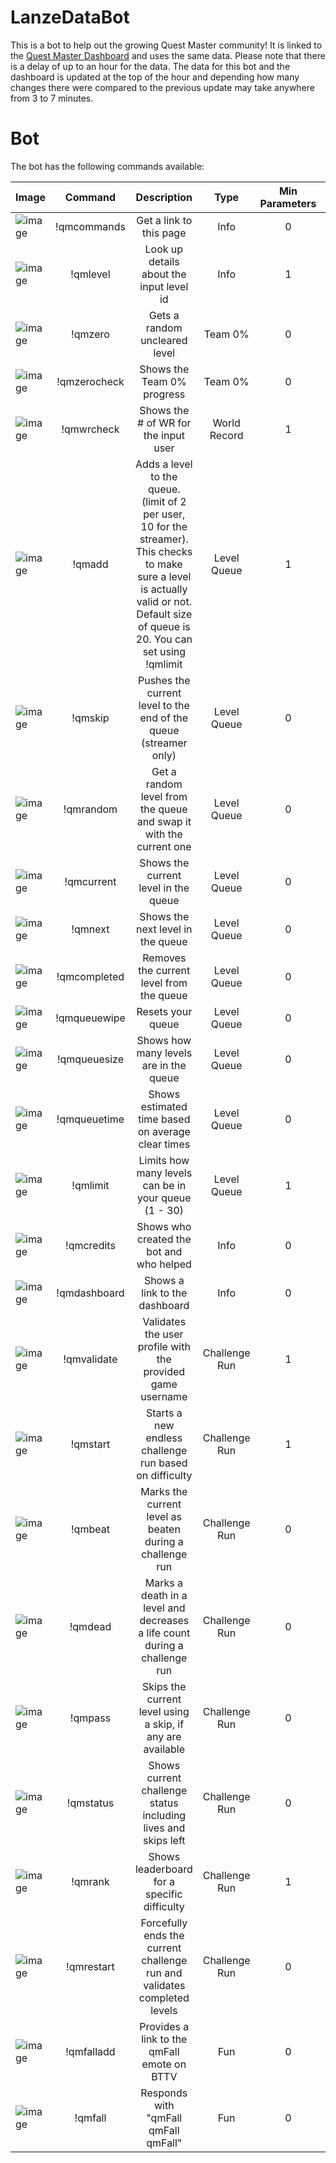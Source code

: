 # LanzeDataBot
This is a bot to help out the growing Quest Master community!
It is linked to the [Quest Master Dashboard](https://lookerstudio.google.com/u/0/reporting/598e2a3a-6d06-4d08-ac53-2a53a91dd1c2/page/NlGBE) and uses the same data.
Please note that there is a delay of up to an hour for the data.
The data for this bot and the dashboard is updated at the top of the hour and depending how many changes there were compared to the previous update may take anywhere from 3 to 7 minutes.

# Bot
The bot has the following commands available:

| Image | Command | Description | Type | Min Parameters | Max Parameters |
|:---------|:---------:|:---------:|:---------:|:---------:|:---------:|
| ![image](https://github.com/user-attachments/assets/c6ffafd1-45e4-41f5-a179-75b3b5e38dea) | !qmcommands | Get a link to this page | Info | 0 | 0 |
| ![image](https://github.com/user-attachments/assets/e15a23ff-9104-42f8-b1e1-42d393c93cc8)| !qmlevel | Look up details about the input level id | Info | 1 | 1 |
| ![image](https://github.com/user-attachments/assets/a0bfd4bb-a5f2-4ace-b9aa-b25c6aca2064)| !qmzero | Gets a random uncleared level | Team 0% | 0 | 0 |
| ![image](https://github.com/user-attachments/assets/03cbc488-f264-49b2-8e7c-506ebcd0ed7b) | !qmzerocheck | Shows the Team 0% progress | Team 0% | 0 | 0 |
| ![image](https://github.com/user-attachments/assets/55a602a2-63b9-42d6-b8af-17bd6927bd3c) | !qmwrcheck | Shows the # of WR for the input user | World Record | 1 | 1 |
| ![image](https://github.com/user-attachments/assets/cf5d2a78-a086-4a62-a0e9-7409c406e048) | !qmadd | Adds a level to the queue. (limit of 2 per user, 10 for the streamer). This checks to make sure a level is actually valid or not. Default size of queue is 20. You can set using !qmlimit | Level Queue | 1 | 1 |
| ![image](https://github.com/user-attachments/assets/7bef43bd-d532-4357-b095-98e0a24d66c8) | !qmskip | Pushes the current level to the end of the queue (streamer only) | Level Queue | 0 | 0 |
| ![image](https://github.com/user-attachments/assets/a0bfd4bb-a5f2-4ace-b9aa-b25c6aca2064) | !qmrandom | Get a random level from the queue and swap it with the current one | Level Queue | 0 | 0 |
| ![image](https://github.com/user-attachments/assets/11c8aac1-0528-4711-959d-c4655eaa0062) | !qmcurrent | Shows the current level in the queue | Level Queue | 0 | 0 |
| ![image](https://github.com/user-attachments/assets/656ab3b1-25c3-46eb-9bee-3f742eb5d0e0) | !qmnext | Shows the next level in the queue | Level Queue | 0 | 0 |
| ![image](https://github.com/user-attachments/assets/5f162a98-6731-4b99-9a77-b67c4148be5a) | !qmcompleted | Removes the current level from the queue | Level Queue | 0 | 0 |
| ![image](https://github.com/user-attachments/assets/7bef43bd-d532-4357-b095-98e0a24d66c8) | !qmqueuewipe | Resets your queue | Level Queue | 0 | 0 |
| ![image](https://github.com/user-attachments/assets/2c94b288-b128-41bc-8ec6-9aaa5eed9f95) | !qmqueuesize | Shows how many levels are in the queue | Level Queue | 0 | 0 |
| ![image](https://github.com/user-attachments/assets/82e99e78-8f58-4bc7-871b-6f002a6de1a6) | !qmqueuetime | Shows estimated time based on average clear times | Level Queue | 0 | 0 |
| ![image](https://github.com/user-attachments/assets/d39eda84-7d8c-4f61-8a5a-87b97883eb45) | !qmlimit | Limits how many levels can be in your queue (1 - 30) | Level Queue | 1 | 1 |
| ![image](https://github.com/user-attachments/assets/4873c6af-10f2-4cda-8d51-9b25cd0bb52a) | !qmcredits | Shows who created the bot and who helped | Info | 0 | 0 |
| ![image](https://github.com/user-attachments/assets/1ffe73a2-6e96-4e34-9e27-50e824ce239d) | !qmdashboard | Shows a link to the dashboard | Info | 0 | 0 |
| ![image](https://github.com/user-attachments/assets/8e29b139-bb25-4c6e-8d08-45f2a3b26cf1) | !qmvalidate | Validates the user profile with the provided game username | Challenge Run | 1 | 1 |
| ![image](https://github.com/user-attachments/assets/885ae3dc-0eab-44d5-9658-04f2f8601fd7) | !qmstart | Starts a new endless challenge run based on difficulty | Challenge Run | 1 | 1 |
| ![image](https://github.com/user-attachments/assets/895dbe67-3f62-44ce-a27d-c62ee7cd9490) | !qmbeat | Marks the current level as beaten during a challenge run | Challenge Run | 0 | 0 |
| ![image](https://github.com/user-attachments/assets/d7ca5eef-68ec-4acb-b729-c58b19de665c) | !qmdead | Marks a death in a level and decreases a life count during a challenge run | Challenge Run | 0 | 0 |
| ![image](https://github.com/user-attachments/assets/2a078a0e-d699-4574-9c79-948a7e3b3b6d) | !qmpass | Skips the current level using a skip, if any are available | Challenge Run | 0 | 0 |
| ![image](https://github.com/user-attachments/assets/0de42c48-05cd-43fe-a81c-68273991c17f) | !qmstatus | Shows current challenge status including lives and skips left | Challenge Run | 0 | 0 |
| ![image](https://github.com/user-attachments/assets/8e29b139-bb25-4c6e-8d08-45f2a3b26cf1) | !qmrank | Shows leaderboard for a specific difficulty | Challenge Run | 1 | 1 |
| ![image](https://github.com/user-attachments/assets/7fbee5e8-7731-4527-a5ec-ecd3ce3795be) | !qmrestart | Forcefully ends the current challenge run and validates completed levels | Challenge Run | 0 | 0 |
| ![image](https://github.com/user-attachments/assets/3dc2ebe6-8723-4898-add5-e78e9c2cd1e2) | !qmfalladd | Provides a link to the qmFall emote on BTTV | Fun | 0 | 0 |
| ![image](https://github.com/user-attachments/assets/a0ba4861-b580-4f67-bf68-d406d9f05379) | !qmfall | Responds with "qmFall qmFall qmFall" | Fun | 0 | 0 |

